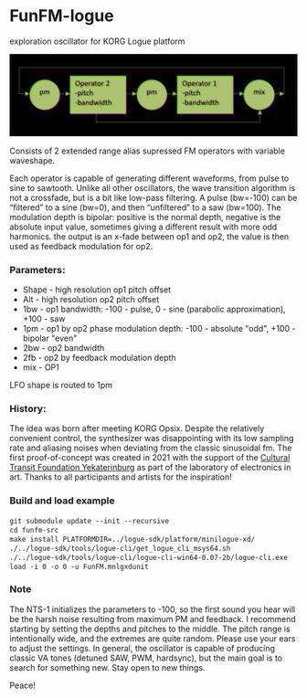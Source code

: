 # FunFM-logue
exploration oscillator for KORG Logue platform

![](blocks.png "structure")

Consists of 2 extended range alias supressed FM operators with variable waveshape.

Each operator is capable of generating different waveforms, from pulse to sine to sawtooth. Unlike all other oscillators, the wave transition algorithm is not a crossfade, but is a bit like low-pass filtering. A pulse (bw=-100) can be “filtered” to a sine (bw=0), and then “unfiltered” to a saw (bw=100).
The modulation depth is bipolar: positive is the normal depth, negative is the absolute input value, sometimes giving a different result with more odd harmonics.
the output is an x-fade between op1 and op2, the value is then used as feedback modulation for op2.

### Parameters:

- Shape - high resolution op1 pitch offset
- Alt - high resolution op2 pitch offset
- 1bw - op1 bandwidth: -100 - pulse, 0 - sine (parabolic approximation), +100 - saw
- 1pm - op1 by op2 phase modulation depth: -100 - absolute "odd", +100 - bipolar "even" 
- 2bw - op2 bandwidth
- 2fb - op2 by feedback modulation depth
- mix - OP1

LFO shape is routed to 1pm

### History:

The idea was born after meeting KORG Opsix. Despite the relatively convenient control, the synthesizer was disappointing with its low sampling rate and aliasing noises when deviating from the classic sinusoidal fm. The first proof-of-concept was created in 2021 with the support of the [Cultural Transit Foundation Yekaterinburg](http://www.cultt.ru/) as part of the laboratory of electronics in art. Thanks to all participants and artists for the inspiration!

### Build and load example

    git submodule update --init --recursive
    cd funfm-src
    make install PLATFORMDIR=../logue-sdk/platform/minilogue-xd/
    ./../logue-sdk/tools/logue-cli/get_logue_cli_msys64.sh
    ./../logue-sdk/tools/logue-cli/logue-cli-win64-0.07-2b/logue-cli.exe load -i 0 -o 0 -u FunFM.mnlgxdunit

### Note

The NTS-1 initializes the parameters to -100, so the first sound you hear will be the harsh noise resulting from maximum PM and feedback. I recommend starting by setting the depths and pitches to the middle. The pitch range is intentionally wide, and the extremes are quite random. Please use your ears to adjust the settings. In general, the oscillator is capable of producing classic VA tones (detuned SAW, PWM, hardsync), but the main goal is to search for something new. Stay open to new things.

Peace!
